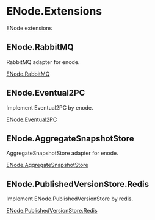 # ENode.Extensions
ENode extensions


## ENode.RabbitMQ
RabbitMQ adapter for enode.

[ENode.RabbitMQ](ENode.RabbitMQ/README.md)


## ENode.Eventual2PC
Implement Eventual2PC by enode.

[ENode.Eventual2PC](ENode.Eventual2PC/README.md)


## ENode.AggregateSnapshotStore
AggregateSnapshotStore adapter for enode.

[ENode.AggregateSnapshotStore](ENode.AggregateSnapshotStore/README.md)


## ENode.PublishedVersionStore.Redis
Implement ENode.PublishedVersionStore by redis.

[ENode.PublishedVersionStore.Redis](ENode.PublishedVersionStore.Redis/README.md)